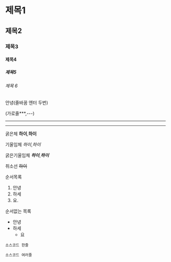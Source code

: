 # 제목1
## 제목2
### 제목3
#### 제목4
##### 제목5
###### 제목 6

안녕(줄바꿈 엔터 두번)

(가로줄***,---)
***
---

굵은체 **하이**,__하이__

기울임체 *하이*,_하이_

굵은기울임체 ***하이***,___하이___

취소선 ~~하이~~

순서목록
1. 안녕
2. 하세
3. 요. 

순서없는 목록
* 안녕
* 하세
  * 요

`소스코드 한줄`

```
소스코드 여러줄
```
